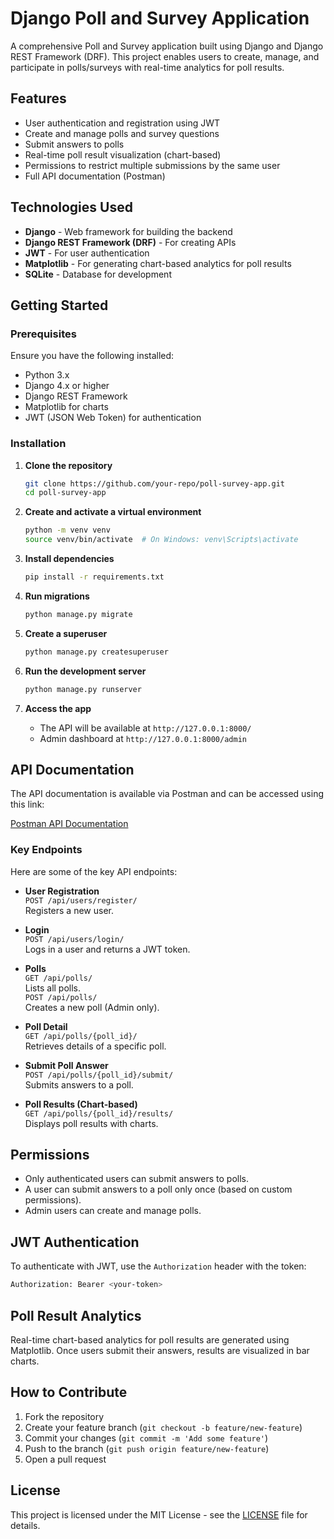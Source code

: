 # Django Poll and Survey Application

A comprehensive Poll and Survey application built using Django and Django REST Framework (DRF). This project enables users to create, manage, and participate in polls/surveys with real-time analytics for poll results.

## Features

- User authentication and registration using JWT
- Create and manage polls and survey questions
- Submit answers to polls
- Real-time poll result visualization (chart-based)
- Permissions to restrict multiple submissions by the same user
- Full API documentation (Postman)

## Technologies Used

- **Django** - Web framework for building the backend
- **Django REST Framework (DRF)** - For creating APIs
- **JWT** - For user authentication
- **Matplotlib** - For generating chart-based analytics for poll results
- **SQLite** - Database for development

## Getting Started

### Prerequisites

Ensure you have the following installed:

- Python 3.x
- Django 4.x or higher
- Django REST Framework
- Matplotlib for charts
- JWT (JSON Web Token) for authentication

### Installation

1. **Clone the repository**

   ```bash
   git clone https://github.com/your-repo/poll-survey-app.git
   cd poll-survey-app
   ```

2. **Create and activate a virtual environment**

   ```bash
   python -m venv venv
   source venv/bin/activate  # On Windows: venv\Scripts\activate
   ```

3. **Install dependencies**

   ```bash
   pip install -r requirements.txt
   ```

4. **Run migrations**

   ```bash
   python manage.py migrate
   ```

5. **Create a superuser**

   ```bash
   python manage.py createsuperuser
   ```

6. **Run the development server**

   ```bash
   python manage.py runserver
   ```

7. **Access the app**

   - The API will be available at `http://127.0.0.1:8000/`
   - Admin dashboard at `http://127.0.0.1:8000/admin`

## API Documentation

The API documentation is available via Postman and can be accessed using this link:

[Postman API Documentation](https://documenter.getpostman.com/view/37679430/2sAXxV7WJz)

### Key Endpoints

Here are some of the key API endpoints:

- **User Registration**  
  `POST /api/users/register/`  
  Registers a new user.

- **Login**  
  `POST /api/users/login/`  
  Logs in a user and returns a JWT token.

- **Polls**  
  `GET /api/polls/`  
  Lists all polls.  
  `POST /api/polls/`  
  Creates a new poll (Admin only).

- **Poll Detail**  
  `GET /api/polls/{poll_id}/`  
  Retrieves details of a specific poll.

- **Submit Poll Answer**  
  `POST /api/polls/{poll_id}/submit/`  
  Submits answers to a poll.

- **Poll Results (Chart-based)**  
  `GET /api/polls/{poll_id}/results/`  
  Displays poll results with charts.

## Permissions

- Only authenticated users can submit answers to polls.
- A user can submit answers to a poll only once (based on custom permissions).
- Admin users can create and manage polls.

## JWT Authentication

To authenticate with JWT, use the `Authorization` header with the token:

```bash
Authorization: Bearer <your-token>
```

## Poll Result Analytics

Real-time chart-based analytics for poll results are generated using Matplotlib. Once users submit their answers, results are visualized in bar charts.

## How to Contribute

1. Fork the repository
2. Create your feature branch (`git checkout -b feature/new-feature`)
3. Commit your changes (`git commit -m 'Add some feature'`)
4. Push to the branch (`git push origin feature/new-feature`)
5. Open a pull request

## License

This project is licensed under the MIT License - see the [LICENSE](LICENSE) file for details.
